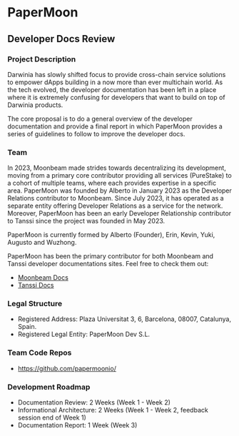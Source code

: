 # PaperMoon

## Developer Docs Review

### Project Description

Darwinia has slowly shifted focus to provide cross-chain service solutions to empower dApps building in a now more than ever multichain world. As the tech evolved, the developer documentation has been left in a place where it is extremely confusing for developers that want to build on top of Darwinia products.

The core proposal is to do a general overview of the developer documentation and provide a final report in which PaperMoon provides a series of guidelines to follow to improve the developer docs.

### Team

In 2023, Moonbeam made strides towards decentralizing its development, moving from a primary core contributor providing all services (PureStake) to a cohort of multiple teams, where each provides expertise in a specific area. PaperMoon was founded by Alberto in January 2023 as the Developer Relations contributor to Moonbeam. Since July 2023, it has operated as a separate entity offering Developer Relations as a service for the network. Moreover, PaperMoon has been an early Developer Relationship contributor to Tanssi since the project was founded in May 2023.

PaperMoon is currently formed by Alberto (Founder), Erin, Kevin, Yuki, Augusto and Wuzhong.

PaperMoon has been the primary contributor for both Moonbeam and Tanssi developer documentations sites. Feel free to check them out:

- [Moonbeam Docs](https://docs.moonbeam.network)
- [Tanssi Docs](https://docs.tanssi.network)

### Legal Structure

- Registered Address: Plaza Universitat 3, 6, Barcelona, 08007, Catalunya, Spain.
- Registered Legal Entity: PaperMoon Dev S.L.

### Team Code Repos

- https://github.com/papermoonio/

### Development Roadmap

- Documentation Review: 2 Weeks (Week 1 - Week 2)
- Informational Architecture: 2 Weeks (Week 1 - Week 2, feedback session end of Week 1)
- Documentation Report: 1 Week (Week 3)
